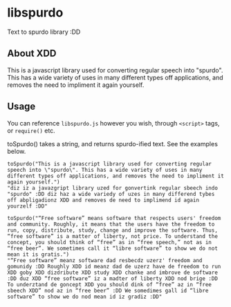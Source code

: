 # libspurdo
Text to spurdo library :DD

## About XDD
This is a javascript library used for converting regular speech into "spurdo". This has a wide variety of uses in many different types off applications, and removes the need to impliment it again yourself.

## Usage
You can reference ```libspurdo.js``` however you wish, through ```<script>``` tags, or ```require()``` etc.

toSpurdo() takes a string, and returns spurdo-ified text. See the examples below.

```
toSpurdo("This is a javascript library used for converting regular speech into \"spurdo\". This has a wide variety of uses in many different types off applications, and removes the need to impliment it again yourself.")
"diz iz a javazgript library uzed for gonvertink regular sbeech indo "spurdo" :DD diz haz a wide variedy of uzes in many differend tybes off abpligadionz XDD and removes de need to implimend id again yourzelf :DD"
```

```
toSpurdo("“Free software” means software that respects users' freedom and community. Roughly, it means that the users have the freedom to run, copy, distribute, study, change and improve the software. Thus, “free software” is a matter of liberty, not price. To understand the concept, you should think of “free” as in “free speech,” not as in “free beer”. We sometimes call it “libre software” to show we do not mean it is gratis.")
"“Free software” meanz software dad resbecdz uzerz' freedom and gomunidy :DD Roughly XDD id meanz dad de uzerz have de freedom to run XDD goby XDD dizdribute XDD study XDD chanke and imbrove de software :DD duz XDD “free software” iz a madter of liberty XDD nod brige :DD To underztand de goncept XDD you should dink of “free” az in “free sbeech XDD” nod az in “free beer” :DD We somedimes gall id “libre software” to show we do nod mean id iz gradiz :DD"
```

